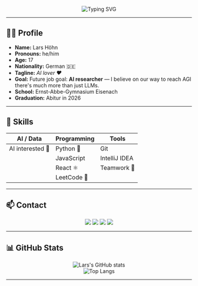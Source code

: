 <!-- Profile Header -->
<p align="center">
  <img src="https://readme-typing-svg.demolab.com?font=Fira+Code&pause=1200&center=true&vCenter=true&width=500&lines=Hi%2C+I'm+Lars+H%C3%B6hn;AI+Lover+%E2%9D%A4%EF%B8%8F;Future+AI+Researcher;Always+learning+and+building" alt="Typing SVG" />
</p>

---

## 🧑‍💻 Profile

- **Name:** Lars Höhn  
- **Pronouns:** he/him  
- **Age:** 17  
- **Nationality:** German 🇩🇪  
- **Tagline:** *AI lover ❤️*  
- **Goal:** Future job goal: **AI researcher** — I believe on our way to reach AGI there's much more than just LLMs.  
- **School:** Ernst-Abbe-Gymnasium Eisenach  
- **Graduation:** Abitur in 2026  

---

## 🚀 Skills

<div align="center">

| AI / Data | Programming | Tools |
|-----------|-------------|-------|
| AI interested 🤖 | Python 🐍 | Git |
|              | JavaScript | IntelliJ IDEA |
|              | React ⚛️ | Teamwork 🤝 |
|              | LeetCode 🧠 | |

</div>

---

## 📫 Contact

<p align="center">
  <a href="mailto:larshoeh@icloud.com"><img src="https://img.shields.io/badge/Email-larshoeh%40icloud.com-blue?logo=gmail&logoColor=white" /></a>
  <a href="https://github.com/fmAcvg"><img src="https://img.shields.io/badge/GitHub-fmAcvg-181717?logo=github&logoColor=white" /></a>
  <a href="#"><img src="https://img.shields.io/badge/LinkedIn-Lars%20H%C3%B6hn-0A66C2?logo=linkedin&logoColor=white" /></a>
  <a href="https://discord.com/users/larshoehn"><img src="https://img.shields.io/badge/Discord-larshoehn-5865F2?logo=discord&logoColor=white" /></a>
</p>

---

## 📊 GitHub Stats

<div align="center">

![Lars's GitHub stats](https://github-readme-stats.vercel.app/api?username=fmAcvg&show_icons=true&theme=github_dark&hide_border=true)  
![Top Langs](https://github-readme-stats.vercel.app/api/top-langs/?username=fmAcvg&layout=compact&theme=github_dark&hide_border=true)

</div>

---
